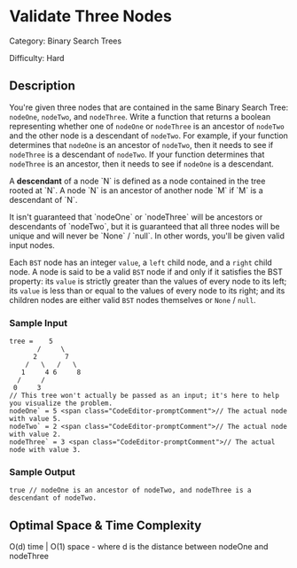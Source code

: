 # Validate Three Nodes

Category: Binary Search Trees

Difficulty: Hard

## Description

You're given three nodes that are contained in the same Binary Search Tree:
`nodeOne`, `nodeTwo`, and `nodeThree`. Write
a function that returns a boolean representing whether one of
`nodeOne` or `nodeThree` is an ancestor of
`nodeTwo` and the other node is a descendant of
`nodeTwo`. For example, if your function determines that
`nodeOne` is an ancestor of `nodeTwo`, then it needs to
see if `nodeThree` is a descendant of `nodeTwo`. If your
function determines that `nodeThree` is an ancestor, then it needs
to see if `nodeOne` is a descendant.

<p>
A <b>descendant</b> of a node `N` is defined as a node contained in
the tree rooted at `N`. A node `N` is an ancestor of
another node `M` if `M` is a descendant of
`N`.
</p>
It isn't guaranteed that `nodeOne` or `nodeThree` will
be ancestors or descendants of `nodeTwo`, but it is guaranteed that
all three nodes will be unique and will never be `None` /
`null`. In other words, you'll be given valid input nodes.

Each `BST` node has an integer `value`, a
`left` child node, and a `right` child node. A node is
said to be a valid `BST` node if and only if it satisfies the BST
property: its `value` is strictly greater than the values of every
node to its left; its `value` is less than or equal to the values
of every node to its right; and its children nodes are either valid
`BST` nodes themselves or `None` / `null`.


### Sample Input
```
tree =    5
       /     \
      2       7
    /   \   /   \
   1     4 6     8
  /     /
 0     3  
// This tree won't actually be passed as an input; it's here to help you visualize the problem.
nodeOne` = 5 <span class="CodeEditor-promptComment">// The actual node with value 5.
nodeTwo` = 2 <span class="CodeEditor-promptComment">// The actual node with value 2.
nodeThree` = 3 <span class="CodeEditor-promptComment">// The actual node with value 3.
```

### Sample Output
```
true // nodeOne is an ancestor of nodeTwo, and nodeThree is a descendant of nodeTwo.
```

## Optimal Space & Time Complexity

O(d) time | O(1) space - where d is the distance between nodeOne and nodeThree
